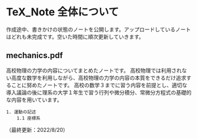 # TeX_Note 全体について
作成途中、書きかけの状態のノートを公開します。アップロードしているノートはどれも未完成です。空いた時間に順次更新していきます。

## mechanics.pdf
高校物理の力学の内容についてまとめたノートです。
高校物理では利用されない高度な数学を利用しながら、高校物理の力学の内容の本質をできるだけ追求することに努めたノートです。
高校の数学３までに習う内容を前提とし、適切な導入議論の後に理系の大学１年生で習う行列や微分積分、常微分方程式の基礎的な内容を用いています。

    1. 運動の記述
        1.1 座標系

（最終更新：2022/8/20）
